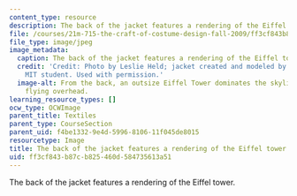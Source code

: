 ```yaml
---
content_type: resource
description: The back of the jacket features a rendering of the Eiffel tower.
file: /courses/21m-715-the-craft-of-costume-design-fall-2009/ff3cf843b87cb825460d584735613a51_IMG_0565.jpg
file_type: image/jpeg
image_metadata:
  caption: The back of the jacket features a rendering of the Eiffel tower.
  credit: 'Credit: Photo by Leslie Held; jacket created and modeled by an anonymous
    MIT student. Used with permission.'
  image-alt: From the back, an outsize Eiffel Tower dominates the skyline, with birds
    flying overhead.
learning_resource_types: []
ocw_type: OCWImage
parent_title: Textiles
parent_type: CourseSection
parent_uid: f4be1332-9e4d-5996-8106-11f045de8015
resourcetype: Image
title: The back of the jacket features a rendering of the Eiffel tower
uid: ff3cf843-b87c-b825-460d-584735613a51
---
```

The back of the jacket features a rendering of the Eiffel tower.


